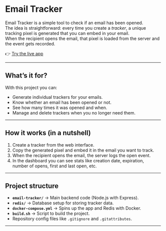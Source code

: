 # Email Tracker

Email Tracker is a simple tool to check if an email has been opened.  
The idea is straightforward: every time you create a *tracker*, a unique tracking pixel is generated that you can embed in your email.  
When the recipient opens the email, that pixel is loaded from the server and the event gets recorded.

👉 [Try the live app](https://email-tracker.catalin-trandafir.com/)

---

## What’s it for?

With this project you can:

- Generate individual trackers for your emails.
- Know whether an email has been opened or not.
- See how many times it was opened and when.
- Manage and delete trackers when you no longer need them.

---

## How it works (in a nutshell)

1. Create a tracker from the web interface.  
2. Copy the generated pixel and embed it in the email you want to track.  
3. When the recipient opens the email, the server logs the open event.  
4. In the dashboard you can see stats like creation date, expiration, number of opens, first and last open, etc.  

---

## Project structure

- **`email-tracker/`** → Main backend code (Node.js with Express).  
- **`redis/`** → Database setup for storing tracker data.  
- **`docker-compose.yml`** → Spins up the app and Redis with Docker.  
- **`build.sh`** → Script to build the project.
- Repository config files like `.gitignore` and `.gitattributes`.  

---

